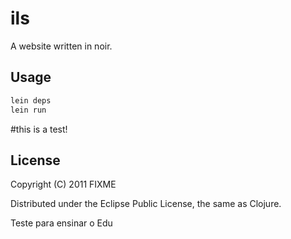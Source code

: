 # ils

A website written in noir. 

## Usage

```bash
lein deps
lein run
```
#this is a test!

## License

Copyright (C) 2011 FIXME

Distributed under the Eclipse Public License, the same as Clojure.

Teste para ensinar o Edu
